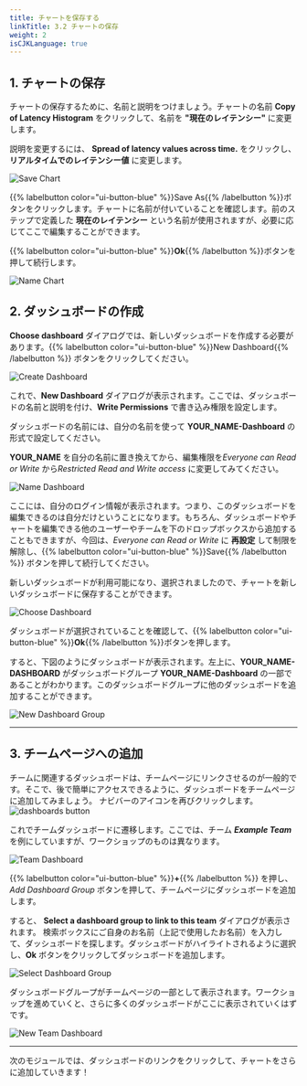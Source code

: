 ```yaml
---
title: チャートを保存する
linkTitle: 3.2 チャートの保存
weight: 2
isCJKLanguage: true
---
```


## 1. チャートの保存

チャートの保存するために、名前と説明をつけましょう。チャートの名前 **Copy of Latency Histogram** をクリックして、名前を **"現在のレイテンシー"** に変更します。

説明を変更するには、 **Spread of latency values across time.** をクリックし、 **リアルタイムでのレイテンシー値** に変更します。

![Save Chart](../../images/save-chart.png)

{{% labelbutton color="ui-button-blue" %}}Save As{{% /labelbutton %}}ボタンをクリックします。チャートに名前が付いていることを確認します。前のステップで定義した **現在のレイテンシー** という名前が使用されますが、必要に応じてここで編集することができます。

{{% labelbutton color="ui-button-blue" %}}**Ok**{{% /labelbutton %}}ボタンを押して続行します。

![Name Chart](../../images/name-chart.png)

## 2. ダッシュボードの作成

**Choose dashboard** ダイアログでは、新しいダッシュボードを作成する必要があります。{{% labelbutton color="ui-button-blue" %}}New Dashboard{{% /labelbutton %}} ボタンをクリックしてください。

![Create Dashboard](../../images/create-dashboard.png)

これで、**New Dashboard** ダイアログが表示されます。ここでは、ダッシュボードの名前と説明を付け、**Write Permissions** で書き込み権限を設定します。

ダッシュボードの名前には、自分の名前を使って **YOUR_NAME-Dashboard** の形式で設定してください。

**YOUR_NAME** を自分の名前に置き換えてから、編集権限を*Everyone can Read or Write* から*Restricted Read and Write access* に変更してみてください。

![Name Dashboard](../../images/name-dashboard.png)

ここには、自分のログイン情報が表示されます。つまり、このダッシュボードを編集できるのは自分だけということになります。もちろん、ダッシュボードやチャートを編集できる他のユーザーやチームを下のドロップボックスから追加することもできますが、今回は、*Everyone can Read or Write* に **再設定** して制限を解除し、{{% labelbutton color="ui-button-blue" %}}Save{{% /labelbutton %}} ボタンを押して続行してください。

新しいダッシュボードが利用可能になり、選択されましたので、チャートを新しいダッシュボードに保存することができます。

![Choose Dashboard](../../images/choose-dashboard.png)

ダッシュボードが選択されていることを確認して、{{% labelbutton color="ui-button-blue" %}}**Ok**{{% /labelbutton %}}ボタンを押します。

すると、下図のようにダッシュボードが表示されます。左上に、**YOUR_NAME-DASHBOARD** がダッシュボードグループ **YOUR_NAME-Dashboard** の一部であることがわかります。このダッシュボードグループに他のダッシュボードを追加することができます。

![New Dashboard Group](../../images/new-dashboard-group.png)

---

## 3. チームページへの追加

チームに関連するダッシュボードは、チームページにリンクさせるのが一般的です。そこで、後で簡単にアクセスできるように、ダッシュボードをチームページに追加してみましょう。
ナビバーのアイコンを再びクリックします。
![dashboards button](../../images/dashboards.png)

これでチームダッシュボードに遷移します。ここでは、チーム ***Example Team*** を例にしていますが、ワークショップのものは異なります。

![Team Dashboard](../../images/team-dashboard.png)

{{% labelbutton color="ui-button-blue" %}}**+**{{% /labelbutton %}} を押し、 *Add Dashboard Group* ボタンを押して、チームページにダッシュボードを追加します。

すると、 **Select a dashboard group to link to this team** ダイアログが表示されます。
検索ボックスにご自身のお名前（上記で使用したお名前）を入力して、ダッシュボードを探します。ダッシュボードがハイライトされるように選択し、**Ok** ボタンをクリックしてダッシュボードを追加します。

![Select Dashboard Group](../../images/select-dashboard-group.png)

ダッシュボードグループがチームページの一部として表示されます。ワークショップを進めていくと、さらに多くのダッシュボードがここに表示されていくはずです。

![New Team Dashboard](../../images/new-team-dashboard.png)

---

次のモジュールでは、ダッシュボードのリンクをクリックして、チャートをさらに追加していきます！
